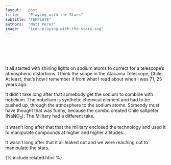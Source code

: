 ```yaml
---
layout:   post
title:    "Playing with the Stars"
subtitle: "TEMPLATE"
authors:  "Matt Perez"
image:    "icon-playing-with-the-stars.svg"
---
```


<div style="display:none;">
 <p>It all started with shining lights on sodium atoms to correct for a telescope&rsquo;s, in Chile, atmospheric distortions.</p>
</div>

<h1>&nbsp;</h1>
 <p>It all started with shining lights on sodium atoms to correct for a telescope&rsquo;s atmospheric distortions. I think the scope in the Atacama Telescope, Chile. At least, that&rsquo;s how I remember it from what I read about when I was 71, 25 years ago.</p>
 <p>It didn&rsquo;t take long after that somebody get the sodium to combine with nobelium. The nobelium is synthetic chemical element and had to be pushed up, through the atmosphere to the sodium atoms. Someody must have thought that was funny, because the combo created Chile saltpeter (NaNO<sub>3</sub>). The Military had a different take.</p>
 <p>It wasn&rsquo;t long after that that the military enclosed the technology and used it to manipulate compounds at higher and higher altitudes.</p>
 <p>It wasn&rsquo;t long after that it all leaked out and we were reaching out to manipulate the stars.</p>

{% include related.html %}